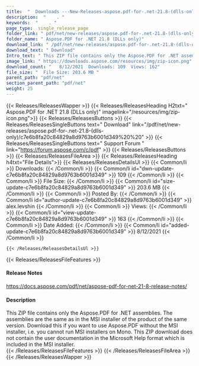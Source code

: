 ```yaml
---
title:  "  Downloads ---New-Releases-aspose.pdf-for-.net-21.8-(dlls-only) . " 
description:  "    . " 
keywords:  "    . " 
page_type:  single_release_page
folder_link: " pdf/net/new-releases/aspose.pdf-for-.net-21.8-(dlls-only)/"
folder_name: " Aspose.PDF for .NET 21.8 (DLLs only)"
download_link: " /pdf/net/new-releases/aspose.pdf-for-.net-21.8-(dlls-only)/c7e6b8fa20c84829a8d9763b6001d349"
download_text: " Download"
Intro_text: " This ZIP file contains only the Aspose.PDF for .NET assemblies. The assemblies a..."
image_link: " https://downloads.aspose.com/resources/img/zip-icon.png"
download_count: "   8/12/2021  Downloads: 109  Views: 162"
file_size: "  File Size: 203.6 MB "
parent_path: "pdf/net"
section_parent_path: "pdf/net"
weight: 25 
---
```


{{< Releases/ReleasesWapper >}}
  {{< Releases/ReleasesHeading H2txt=" Aspose.PDF for .NET 21.8 (DLLs only)" imagelink="/resources/img/zip-icon.png">}}
  {{< Releases/ReleasesButtons >}}
    {{< Releases/ReleasesSingleButtons text=" Download" link="/pdf/net/new-releases/aspose.pdf-for-.net-21.8-(dlls-only)/c7e6b8fa20c84829a8d9763b6001d349%20%20" >}}
    {{< Releases/ReleasesSingleButtons text=" Support Forum " link="https://forum.aspose.com/c/pdf" >}}
  {{< Releases/ReleasesButtons >}}
  {{< Releases/ReleasesFileArea >}}
    {{< Releases/ReleasesHeading h4txt="File Details">}}
    {{< Releases/ReleasesDetailsUl >}}
            {{< Common/li  >}} Downloads: {{< /Common/li >}} 
      {{< Common/li id="dwn-update-c7e6b8fa20c84829a8d9763b6001d349" >}} 109 {{< /Common/li >}} 
      {{< Common/li  >}} File Size: {{< /Common/li >}} 
      {{< Common/li id="size-update-c7e6b8fa20c84829a8d9763b6001d349" >}} 203.6 MB {{< /Common/li >}} 
      {{< Common/li  >}} Posted By: {{< /Common/li >}} 
      {{< Common/li id="author-update-c7e6b8fa20c84829a8d9763b6001d349" >}} alex.levshin {{< /Common/li >}} 
      {{< Common/li  >}} Views: {{< /Common/li >}} 
      {{< Common/li id="view-update-c7e6b8fa20c84829a8d9763b6001d349" >}} 163 {{< /Common/li >}} 
      {{< Common/li  >}} Date Added: {{< /Common/li >}} 
      {{< Common/li id="added-update-c7e6b8fa20c84829a8d9763b6001d349" >}} 8/12/2021 {{< /Common/li >}} 

    {{< /Releases/ReleasesDetailsUl >}}

  {{< Releases/ReleasesFileFeatures >}}
      <h4>Release Notes</h4><div><a href="https://docs.aspose.com/pdf/net/aspose-pdf-for-net-21-8-release-notes/">https://docs.aspose.com/pdf/net/aspose-pdf-for-net-21-8-release-notes/</a></div><h4>Description</h4><div class="HTMLDescription">This ZIP file contains only the Aspose.PDF for .NET assemblies. The assemblies are the same as in the MSI installer of the product of the same version. Download this if you want to use Aspose.PDF without the MSI installer, i.e. you cannot run MSI installers on Mono. This ZIP download does not contain the user documentation in the Microsoft Help format which is included in the MSI installer.</div>
  {{< /Releases/ReleasesFileFeatures >}}
 {{< /Releases/ReleasesFileArea >}}
{{< /Releases/ReleasesWapper >}}


